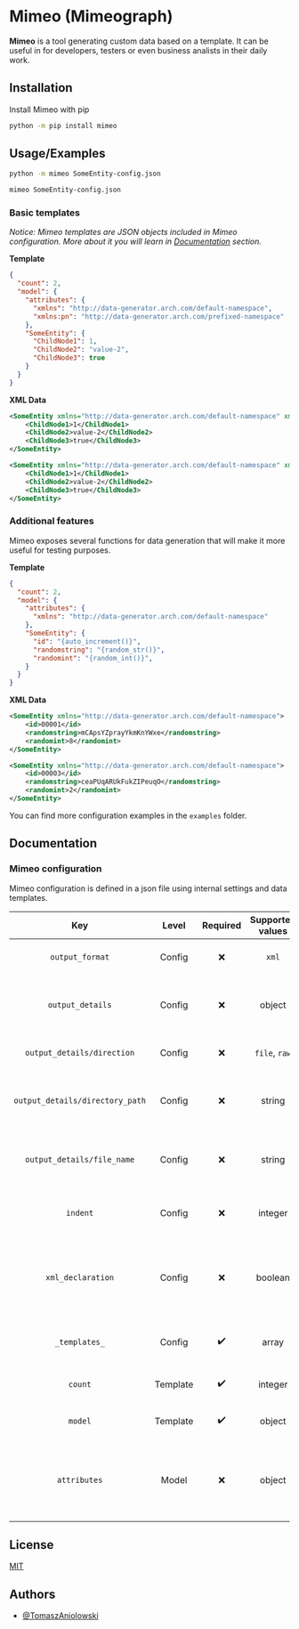 
# Mimeo (Mimeograph)

**Mimeo** is a tool generating custom data based on a template. It can be useful in for developers, testers or even business analists in their daily work.



## Installation

Install Mimeo with pip

```sh
python -m pip install mimeo
```
    
## Usage/Examples

```sh
python -m mimeo SomeEntity-config.json
```

```sh
mimeo SomeEntity-config.json
```

### Basic templates

*Notice: Mimeo templates are JSON objects included in Mimeo configuration. More about it you will learn in <a href="#user-content-documentation" id="documentation">Documentation</a> section.*

**Template**
```json
{
  "count": 2,
  "model": {
    "attributes": {
      "xmlns": "http://data-generator.arch.com/default-namespace",
      "xmlns:pn": "http://data-generator.arch.com/prefixed-namespace"
    },
    "SomeEntity": {
      "ChildNode1": 1,
      "ChildNode2": "value-2",
      "ChildNode3": true
    }
  }
}
```

**XML Data**
```xml
<SomeEntity xmlns="http://data-generator.arch.com/default-namespace" xmlns:pn="http://data-generator.arch.com/prefixed-namespace">
    <ChildNode1>1</ChildNode1>
    <ChildNode2>value-2</ChildNode2>
    <ChildNode3>true</ChildNode3>
</SomeEntity>
```
```xml
<SomeEntity xmlns="http://data-generator.arch.com/default-namespace" xmlns:pn="http://data-generator.arch.com/prefixed-namespace">
    <ChildNode1>1</ChildNode1>
    <ChildNode2>value-2</ChildNode2>
    <ChildNode3>true</ChildNode3>
</SomeEntity>
```

### Additional features

Mimeo exposes several functions for data generation that will make it more useful for testing purposes.

**Template**
```json
{
  "count": 2,
  "model": {
    "attributes": {
      "xmlns": "http://data-generator.arch.com/default-namespace"
    },
    "SomeEntity": {
      "id": "{auto_increment()}",
      "randomstring": "{random_str()}",
      "randomint": "{random_int()}",
    }
  }
}
```

**XML Data**
```xml
<SomeEntity xmlns="http://data-generator.arch.com/default-namespace">
    <id>00001</id>
    <randomstring>mCApsYZprayYkmKnYWxe</randomstring>
    <randomint>8</randomint>
</SomeEntity>
```
```xml
<SomeEntity xmlns="http://data-generator.arch.com/default-namespace">
    <id>00003</id>
    <randomstring>ceaPUqARUkFukZIPeuqO</randomstring>
    <randomint>2</randomint>
</SomeEntity>
```

You can find more configuration examples in the `examples` folder.
## Documentation

### Mimeo configuration

Mimeo configuration is defined in a json file using internal settings and data templates.

|               Key               |  Level   |      Required      | Supported values |    Default     | Description                                                              |
|:-------------------------------:|:--------:|:------------------:|:----------------:|:--------------:|--------------------------------------------------------------------------|
|         `output_format`         |  Config  |        :x:         |      `xml`       |     `xml`      | Defines output data format                                               |
|        `output_details`         |  Config  |        :x:         |      object      |      ---       | Defines output details on how it will be consumed                        |
|   `output_details/direction`    |  Config  |        :x:         |  `file`, `raw`   |     `file`     | Defines how output will be consumed                                      |
| `output_details/directory_path` |  Config  |        :x:         |      string      | `mimeo-output` | For `file` direction - defines an output directory                       |
|   `output_details/file_name`    |  Config  |        :x:         |      string      | `mimeo-output` | For `file` direction - defines an output file name                       |
|            `indent`             |  Config  |        :x:         |     integer      |     `null`     | Defines indent applied in output data                                    |
|        `xml_declaration`        |  Config  |        :x:         |     boolean      |    `false`     | Indicates whether an xml declaration should be added to output data      |
|          `_templates_`          |  Config  | :heavy_check_mark: |      array       |      ---       | Stores templates for data generation                                     |
|             `count`             | Template | :heavy_check_mark: |     integer      |      ---       | Indicates number of copies                                               |
|             `model`             | Template | :heavy_check_mark: |      object      |      ---       | Defines data template to be copied                                       |
|          `attributes`           |  Model   |        :x:         |      object      |      ---       | Defines attributes applied on the root node (mostly used for namespaces) |


## License

[MIT](https://choosealicense.com/licenses/mit/)


## Authors

- [@TomaszAniolowski](https://www.github.com/TomaszAniolowski)

